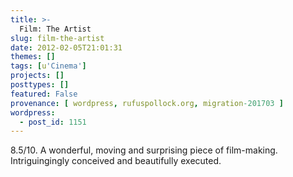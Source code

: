 ```yaml
---
title: >-
  Film: The Artist
slug: film-the-artist
date: 2012-02-05T21:01:31
themes: []
tags: [u'Cinema']
projects: []
posttypes: []
featured: False
provenance: [ wordpress, rufuspollock.org, migration-201703 ]
wordpress:
  - post_id: 1151
---
```


8.5/10. A wonderful, moving and surprising piece of film-making. Intriguingingly conceived and beautifully executed.

